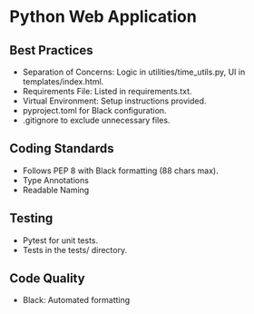 # Python Web Application

## Best Practices

- Separation of Concerns: Logic in utilities/time_utils.py, UI in templates/index.html.
- Requirements File: Listed in requirements.txt.
- Virtual Environment: Setup instructions provided.
- pyproject.toml for Black configuration.
- .gitignore to exclude unnecessary files.

## Coding Standards

- Follows PEP 8 with Black formatting (88 chars max).
- Type Annotations
- Readable Naming

## Testing

- Pytest for unit tests.
- Tests in the tests/ directory.

## Code Quality

- Black: Automated formatting
